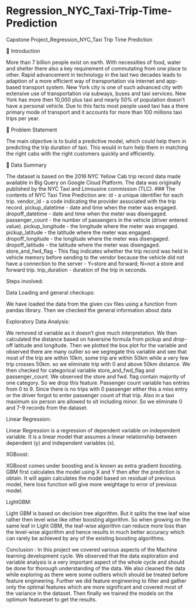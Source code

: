 # Regression_NYC_Taxi-Trip-Time-Prediction
Capstone Project_Regression_NYC_Taxi Trip Time Prediction

📖 Introduction

More than 7 billion people exist on earth. With necessities of food, water and shelter there also a key requirement of commutating from one place to other. Rapid advancement in technology in the last two decades leads to adaption of a more efficient way of transportation via internet and app-based transport system. New York city is one of such advanced city with extensive use of transportation via subways, buses and taxi services. New York has more then 10,000 plus taxi and nearly 50% of population doesn’t have a personal vehicle. Due to this facts most people used taxi has a there primary mode of transport and it accounts for more than 100 millions taxi trips per year.

📖 Problem Statement

The main objective is to build a predictive model, which could help them in predicting the trip duration of taxi. This would in turn help them in matching the right cabs with the right customers quickly and efficiently.

📖 Data Summary

The dataset is based on the 2016 NYC Yellow Cab trip record data made available in Big Query on Google Cloud Platform. The data was originally published by the NYC Taxi and Limousine commission (TLC). ### The contents of NYC Taxi Time Prediction are:
id - a unique identifier for each trip.
vendor_id - a code indicating the provider associated with the trip record.
pickup_datetime - date and time when the meter was engaged.
dropoff_datetime - date and time when the meter was disengaged.
passenger_count - the number of passengers in the vehicle (driver entered value).
pickup_longitude - the longitude where the meter was engaged.
pickup_latitude - the latitude where the meter was engaged.
dropoff_longitude - the longitude where the meter was disengaged.
dropoff_latitude - the latitude where the meter was disengaged.
store_and_fwd_flag - This flag indicates whether the trip record was held in vehicle memory before sending to the vendor because the vehicle did not have a connection to the server - Y=store and forward; N=not a store and forward trip.
trip_duration - duration of the trip in seconds.

Steps involved:

Data Loading and general checkups: 

We have loaded the data from the given csv files using a function from pandas library. Then we checked the general information about data

Exploratory Data Analysis: 

We removed id variable as it doesn’t give much interpretation. We then calculated the distance based on haversine formula from pickup and drop-off latitude and longitude. Then we plotted the box plot for the variable and observed there are many outlier so we segregate this variable and see that most of the trip are within 10km, some trip are within 50km while a very few trip crosses 50km. so we eliminate trip with 0 and above 50km distance. We then checked for categorical variable store_and_fwd_flag and passenger_count. We observed the store and fwd. flag contain majority of one category. So we drop this feature. Passenger count variable has entries from 0 to 9. Since there is no trips with 0 passenger either this a miss entry or the driver forgot to enter passenger count of that trip. Also in a taxi maximum six person are allowed to sit including minor. So we eliminate 0 and 7-9 records from the dataset.

Linear Regression: 

Linear Regression is a regression of dependent variable on independent variable. It is a linear model that assumes a linear relationship between dependent (y) and independent variables (x).

XGBoost:

XGBoost comes under boosting and is known as extra gradient boosting. GBM first calculates the model using X and Y then after the prediction is obtain. It will again calculates the model based on residual of previous model, here loss function will give more weightage to error of previous model.

LightGBM: 

Light GBM is based on decision tree algorithm. But it splits the tree leaf wise rather then level wise like other boosting algorithm. So when growing on the same leaf in Light GBM, the leaf-wise algorithm can reduce more loss than the level-wise algorithm and hence results in much better accuracy which can rarely be achieved by any of the existing boosting algorithms.

Conclusion :
In this project we covered various aspects of the Machine learning development cycle. We observed that the data exploration and variable analysis is a very important aspect of the whole cycle and should be done for thorough understanding of the data. We also cleaned the data while exploring as there were some outliers which should be treated before feature engineering. Further we did feature engineering to filter and gather only the optimal features which are more significant and covered most of the variance in the dataset. Then finally we trained the models on the optimum featureset to get the results.
